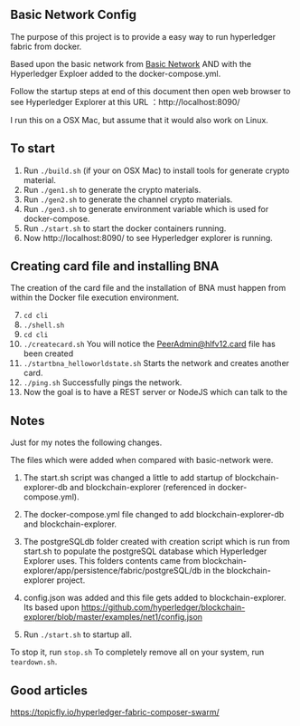 ## Basic Network Config

The purpose of this project is to provide a easy way to run hyperledger fabric from docker.

Based upon the basic network from [Basic Network](https://github.com/hyperledger/fabric-samples/tree/master/basic-network)
 AND with the Hyperledger Exploer added to the docker-compose.yml.

Follow the startup steps at end of this document then open web browser to see Hyperledger Explorer at this URL ：http://localhost:8090/

I run this on a OSX Mac, but assume that it would also work on Linux.

## To start

1. Run ``./build.sh`` (if your on OSX Mac) to install tools for generate crypto material.
2. Run ``./gen1.sh`` to generate the crypto materials.
3. Run ``./gen2.sh`` to generate the channel crypto materials.
4. Run ``./gen3.sh`` to generate environment variable which is used for docker-compose.
5. Run ``./start.sh`` to start the docker containers running.
6. Now http://localhost:8090/ to see Hyperledger explorer is running.

## Creating card file and installing BNA

The creation of the card file and the installation of BNA must happen from within the Docker file execution environment.

7. ``cd cli``
8. ``./shell.sh``
9. ``cd cli``
10. ``./createcard.sh`` You will notice the PeerAdmin@hlfv12.card file has been created
11. ``./startbna_helloworldstate.sh`` Starts the network and creates another card.
12. ``./ping.sh`` Successfully pings the network.
13. Now the goal is to have a REST server or NodeJS which can talk to the 

## Notes

Just for my notes the following changes.

The files which were added when compared with basic-network were.

1. The start.sh script was changed a little to add startup of blockchain-explorer-db and blockchain-explorer (referenced in docker-compose.yml).

2. The docker-compose.yml file changed to add blockchain-explorer-db and blockchain-explorer.

3. The postgreSQLdb folder created with creation script which is run from start.sh to populate the postgreSQL database which Hyperledger Explorer uses. This folders contents came from blockchain-explorer/app/persistence/fabric/postgreSQL/db in the blockchain-explorer project.

4. config.json was added and this file gets added to blockchain-explorer.
Its based upon https://github.com/hyperledger/blockchain-explorer/blob/master/examples/net1/config.json

5. Run ``./start.sh`` to startup all.

To stop it, run ``stop.sh``
To completely remove all on your system, run ``teardown.sh``.

## Good articles

https://topicfly.io/hyperledger-fabric-composer-swarm/

